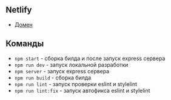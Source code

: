 ## Netlify

- [Домен](https://mellifluous-dodol-c108e6.netlify.app/)

## Команды

- `npm start` - сборка билда и после запуск express сервера
- `npm run dev` - запуск локальной разработки
- `npm server` - запуск express сервера
- `npm run build` - сборка билда
- `npm run lint` - запуск проверки eslint и stylelint
- `npm run lint:fix` - запуск автофикса eslint и stylelint